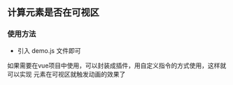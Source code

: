## 计算元素是否在可视区

### 使用方法
- 引入 demo.js 文件即可

如果需要在vue项目中使用，可以封装成插件，用自定义指令的方式使用，这样就可以实现 元素在可视区就触发动画的效果了